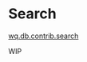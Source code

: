 Search
=====

[wq.db.contrib.search]

WIP

[wq.db.contrib.search]: https://github.com/wq/wq.db/tree/master/contrib/search
